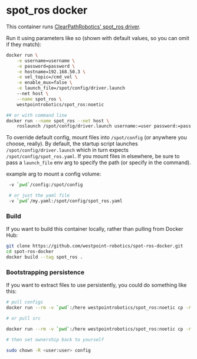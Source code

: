 # spot_ros docker

This container runs [ClearPathRobotics' spot_ros driver](https://github.com/clearpathrobotics/spot_ros).

Run it using parameters like so (shown with default values, so you can omit if they match):

```bash
docker run \
    -e username=username \
    -e password=password \
    -e hostname=192.168.50.3 \
    -e vel_topic=/cmd_vel \
    -e enable_mux=false \
    -e launch_file=/spot/config/driver.launch
    --net host \
    --name spot_ros \
    westpointrobotics/spot_ros:noetic

## or with command line
docker run --name spot_ros --net host \
    roslaunch /spot/config/driver.launch username:=user password:=pass #etc.

```

To override default config, mount files into `/spot/config` (or anywhere you choose, really).
By default, the startup script launches `/spot/config/driver.launch`
which in turn expects `/spot/config/spot_ros.yaml`.
If you mount files in elsewhere, be sure to pass a `launch_file` env arg to specify the path (or specify in the command).

example arg to mount a config volume:
```bash
 -v `pwd`/config:/spot/config

 # or just the yaml file
 -v `pwd`/my.yaml:/spot/config/spot_ros.yaml
```

### Build
If you want to build this container locally, rather than pulling from Docker Hub:

```bash
git clone https://github.com/westpoint-robotics/spot-ros-docker.git
cd spot-ros-docker
docker build --tag spot_ros .
```

### Bootstrapping persistence

If you want to extract files to use persistently, you could do something like this:

```bash
# pull configs
docker run --rm -v `pwd`:/here westpointrobotics/spot_ros:noetic cp -r config /here

# or pull src 

docker run --rm -v `pwd`:/here westpointrobotics/spot_ros:noetic cp -r src/spot_ros /here

# then set ownership back to yourself

sudo chown -R <user:user> config

```

